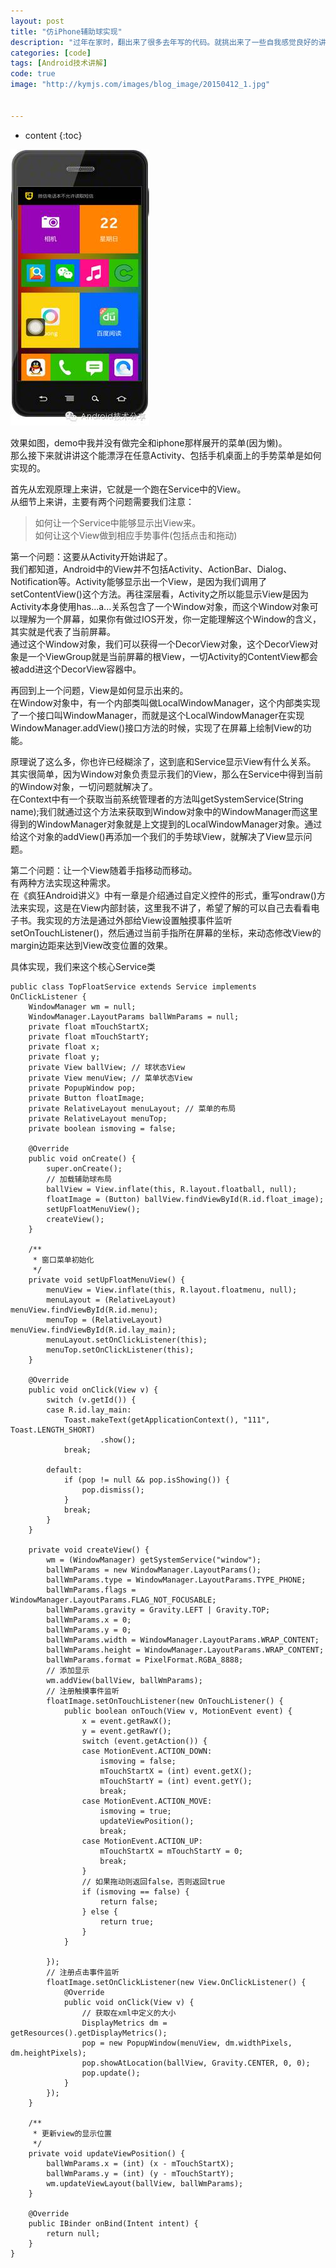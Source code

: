 ```yaml
---
layout: post
title: "仿iPhone辅助球实现"
description: "过年在家时，翻出来了很多去年写的代码。就挑出来了一些自我感觉良好的讲解了。"
categories: [code]
tags: [Android技术讲解]
code: true
image: "http://kymjs.com/images/blog_image/20150412_1.jpg"


---
```

* content
{:toc}

![示例图片：](/images/blog_image/20150412_1.jpg)

效果如图，demo中我并没有做完全和iphone那样展开的菜单(因为懒)。<br>
那么接下来就讲讲这个能漂浮在任意Activity、包括手机桌面上的手势菜单是如何实现的。<br>

首先从宏观原理上来讲，它就是一个跑在Service中的View。<br>
从细节上来讲，主要有两个问题需要我们注意：<br>
> 如何让一个Service中能够显示出View来。<br>
> 如何让这个View做到相应手势事件(包括点击和拖动)<br>

第一个问题：这要从Activity开始讲起了。<br>
我们都知道，Android中的View并不包括Activity、ActionBar、Dialog、Notification等。Activity能够显示出一个View，是因为我们调用了setContentView()这个方法。再往深层看，Activity之所以能显示View是因为Activity本身使用has...a...关系包含了一个Window对象，而这个Window对象可以理解为一个屏幕，如果你有做过IOS开发，你一定能理解这个Window的含义，其实就是代表了当前屏幕。<br>
通过这个Window对象，我们可以获得一个DecorView对象，这个DecorView对象是一个ViewGroup就是当前屏幕的根View，一切Activity的ContentView都会被add进这个DecorView容器中。<br>

再回到上一个问题，View是如何显示出来的。<br>
在Window对象中，有一个内部类叫做LocalWindowManager，这个内部类实现了一个接口叫WindowManager，而就是这个LocalWindowManager在实现WindowManager.addView()接口方法的时候，实现了在屏幕上绘制View的功能。<br>

原理说了这么多，你也许已经糊涂了，这到底和Service显示View有什么关系。<br>
其实很简单，因为Window对象负责显示我们的View，那么在Service中得到当前的Window对象，一切问题就解决了。<br>
在Context中有一个获取当前系统管理者的方法叫getSystemService(String name);我们就通过这个方法来获取到Window对象中的WindowManager而这里得到的WindowManager对象就是上文提到的LocalWindowManager对象。通过给这个对象的addView()再添加一个我们的手势球View，就解决了View显示问题。<br>

第二个问题：让一个View随着手指移动而移动。<br>
有两种方法实现这种需求。<br>
在《疯狂Android讲义》中有一章是介绍通过自定义控件的形式，重写ondraw()方法来实现，这是在View内部封装，这里我不讲了，希望了解的可以自己去看看电子书。我实现的方法是通过外部给View设置触摸事件监听setOnTouchListener()，然后通过当前手指所在屏幕的坐标，来动态修改View的margin边距来达到View改变位置的效果。<br>

具体实现，我们来这个核心Service类<br>

    public class TopFloatService extends Service implements OnClickListener {
        WindowManager wm = null;
        WindowManager.LayoutParams ballWmParams = null;
        private float mTouchStartX;
        private float mTouchStartY;
        private float x;
        private float y;
        private View ballView; // 球状态View
        private View menuView; // 菜单状态View
        private PopupWindow pop;
        private Button floatImage;
        private RelativeLayout menuLayout; // 菜单的布局
        private RelativeLayout menuTop;
        private boolean ismoving = false;

        @Override
        public void onCreate() {
            super.onCreate();
            // 加载辅助球布局
            ballView = View.inflate(this, R.layout.floatball, null);
            floatImage = (Button) ballView.findViewById(R.id.float_image);
            setUpFloatMenuView();
            createView();
        }

        /**
         * 窗口菜单初始化
         */
        private void setUpFloatMenuView() {
            menuView = View.inflate(this, R.layout.floatmenu, null);
            menuLayout = (RelativeLayout) menuView.findViewById(R.id.menu);
            menuTop = (RelativeLayout) menuView.findViewById(R.id.lay_main);
            menuLayout.setOnClickListener(this);
            menuTop.setOnClickListener(this);
        }

        @Override
        public void onClick(View v) {
            switch (v.getId()) {
            case R.id.lay_main:
                Toast.makeText(getApplicationContext(), "111", Toast.LENGTH_SHORT)
                        .show();
                break;

            default:
                if (pop != null && pop.isShowing()) {
                    pop.dismiss();
                }
                break;
            }
        }

        private void createView() {
            wm = (WindowManager) getSystemService("window");
            ballWmParams = new WindowManager.LayoutParams();
            ballWmParams.type = WindowManager.LayoutParams.TYPE_PHONE;
            ballWmParams.flags = WindowManager.LayoutParams.FLAG_NOT_FOCUSABLE;
            ballWmParams.gravity = Gravity.LEFT | Gravity.TOP;
            ballWmParams.x = 0;
            ballWmParams.y = 0;
            ballWmParams.width = WindowManager.LayoutParams.WRAP_CONTENT;
            ballWmParams.height = WindowManager.LayoutParams.WRAP_CONTENT;
            ballWmParams.format = PixelFormat.RGBA_8888;
            // 添加显示
            wm.addView(ballView, ballWmParams);
            // 注册触摸事件监听
            floatImage.setOnTouchListener(new OnTouchListener() {
                public boolean onTouch(View v, MotionEvent event) {
                    x = event.getRawX();
                    y = event.getRawY();
                    switch (event.getAction()) {
                    case MotionEvent.ACTION_DOWN:
                        ismoving = false;
                        mTouchStartX = (int) event.getX();
                        mTouchStartY = (int) event.getY();
                        break;
                    case MotionEvent.ACTION_MOVE:
                        ismoving = true;
                        updateViewPosition();
                        break;
                    case MotionEvent.ACTION_UP:
                        mTouchStartX = mTouchStartY = 0;
                        break;
                    }
                    // 如果拖动则返回false，否则返回true
                    if (ismoving == false) {
                        return false;
                    } else {
                        return true;
                    }
                }

            });
            // 注册点击事件监听
            floatImage.setOnClickListener(new View.OnClickListener() {
                @Override
                public void onClick(View v) {
                    // 获取在xml中定义的大小
                    DisplayMetrics dm = getResources().getDisplayMetrics();
                    pop = new PopupWindow(menuView, dm.widthPixels, dm.heightPixels);
                    pop.showAtLocation(ballView, Gravity.CENTER, 0, 0);
                    pop.update();
                }
            });
        }

        /**
         * 更新view的显示位置
         */
        private void updateViewPosition() {
            ballWmParams.x = (int) (x - mTouchStartX);
            ballWmParams.y = (int) (y - mTouchStartY);
            wm.updateViewLayout(ballView, ballWmParams);
        }

        @Override
        public IBinder onBind(Intent intent) {
            return null;
        }
    }
